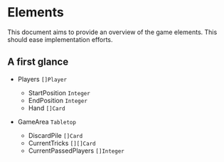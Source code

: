 # Elements
This document aims to provide an overview of the game elements.
This should ease implementation efforts.

## A first glance
- Players `[]Player`
  - StartPosition `Integer`
  - EndPosition `Integer`
  - Hand `[]Card`

- GameArea `Tabletop`
  - DiscardPile `[]Card`
  - CurrentTricks `[][]Card`
  - CurrentPassedPlayers `[]Integer`

